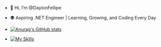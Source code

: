 - 👋 Hi, I’m @DaylonFellipe

- 👽 Aspiring .NET Engineer | Learning, Growing, and Coding Every Day

- [![Anurag's GitHub stats](https://github-readme-stats.vercel.app/api?username=daylonfellipe)](https://github.com/anuraghazra/github-readme-stats)

- [![My Skills](https://skillicons.dev/icons?i=visualstudio,cs,dotnet)](https://skillicons.dev)
